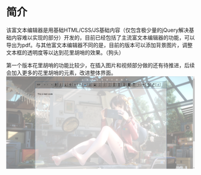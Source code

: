 # 简介
该富文本编辑器是用基础HTML/CSS/JS基础内容（仅包含极少量的jQuery解决基础内容难以实现的部分）开发的，目前已经包括了主流富文本编辑器的功能，可以导出为pdf。与其他富文本编辑器不同的是，目前的版本可以添加背景图片，调整文本框的透明度等以达到花里胡哨的效果。（狗头）

第一个版本花里胡哨的功能比较少，在插入图片和视频部分做的还有待推进，后续会加入更多的花里胡哨的元素，改进整体界面。
 ![image](https://github.com/lyf0811/MyMarkDownEditor/blob/master/demo/demo.png)

